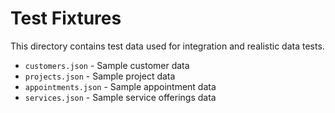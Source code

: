 # Test Fixtures

This directory contains test data used for integration and realistic data tests.

- `customers.json` - Sample customer data
- `projects.json` - Sample project data
- `appointments.json` - Sample appointment data
- `services.json` - Sample service offerings data
